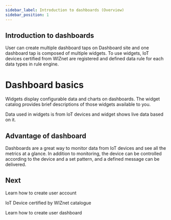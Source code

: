 ```yaml
---
sidebar_label: Introduction to dashboards (Overview)
sidebar_position: 1
---
```



## Introduction to dashboards
User can create multiple dashboard taps on Dashboard site and one dashboard tap is composed of multiple widgets. To use widgets, IoT devices certified from WIZnet are registered and defined data rule for each data types in rule engine.


# Dashboard basics
Widgets display configurable data and charts on dashboards. The widget catalog provides brief descriptions of those widgets available to you.

Data used in widgets is from IoT devices and widget shows live data based on it. 

## Advantage of dashboard
Dashboards are a great way to monitor data from IoT devices and see all the metrics at a glance. In addition to monitoring, the device can be controlled according to the device and a set pattern, and a defined message can be delivered.

## Next
Learn how to create user account

IoT Device certified by WIZnet catalogue

Learn how to create user dashboard
